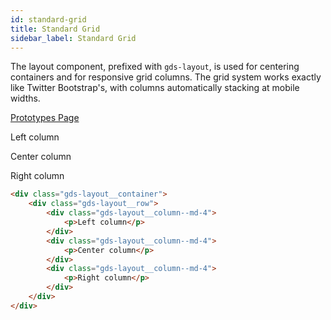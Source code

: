 ```yaml
---
id: standard-grid
title: Standard Grid
sidebar_label: Standard Grid
---
```


The layout component, prefixed with `gds-layout`, is used for centering containers and for responsive grid columns. The grid system works exactly like Twitter Bootstrap's, with columns automatically stacking at mobile widths.

<p style="margin-bottom: 0.8em">
    <a href="https://ds.gumgum.com/stable/index.html#gds-layout" target="_blank">Prototypes Page</a>
</p>

<div class="gds-layout__container">
    <div class="gds-layout__row">
        <div class="gds-layout__column--md-4">
            <p>Left column</p>
        </div>
        <div class="gds-layout__column--md-4">
            <p>Center column</p>
        </div>
        <div class="gds-layout__column--md-4">
            <p>Right column</p>
        </div>
    </div>
</div>

```html
<div class="gds-layout__container">
    <div class="gds-layout__row">
        <div class="gds-layout__column--md-4">
            <p>Left column</p>
        </div>
        <div class="gds-layout__column--md-4">
            <p>Center column</p>
        </div>
        <div class="gds-layout__column--md-4">
            <p>Right column</p>
        </div>
    </div>
</div>
```
